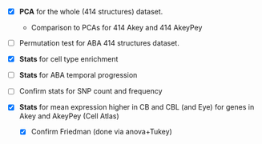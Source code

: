 - [X] **PCA** for the whole (414 structures) dataset.
  + Comparison to PCAs for 414 Akey and 414 AkeyPey
- [ ] Permutation test for ABA 414 structures dataset.
  
- [X] **Stats** for cell type enrichment 
- [ ] **Stats** for ABA temporal progression
- [ ] Confirm stats for SNP count and frequency
- [X] **Stats** for mean expression higher in CB and CBL (and Eye) for genes in Akey and AkeyPey (Cell Atlas)
  + [X] Confirm Friedman (done via anova+Tukey)

